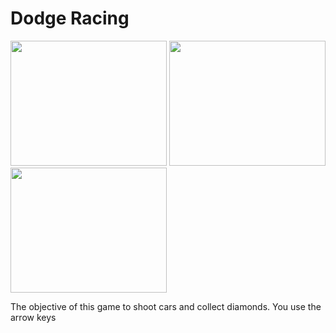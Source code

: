 # Dodge Racing
<img src = "https://github.com/msingh4937/Projects/blob/master/GamePlan/capture1.PNG" width = "250" height = "200"/>
<img src = "https://github.com/msingh4937/Projects/blob/master/GamePlan/Capture2.PNG" width = "250" height = "200"/>
<img src = "https://github.com/msingh4937/Projects/blob/master/GamePlan/Capture3.PNG" width = "250" height = "200"/>
<p> The objective of this game to shoot cars and collect diamonds. You use the arrow keys         </p>
